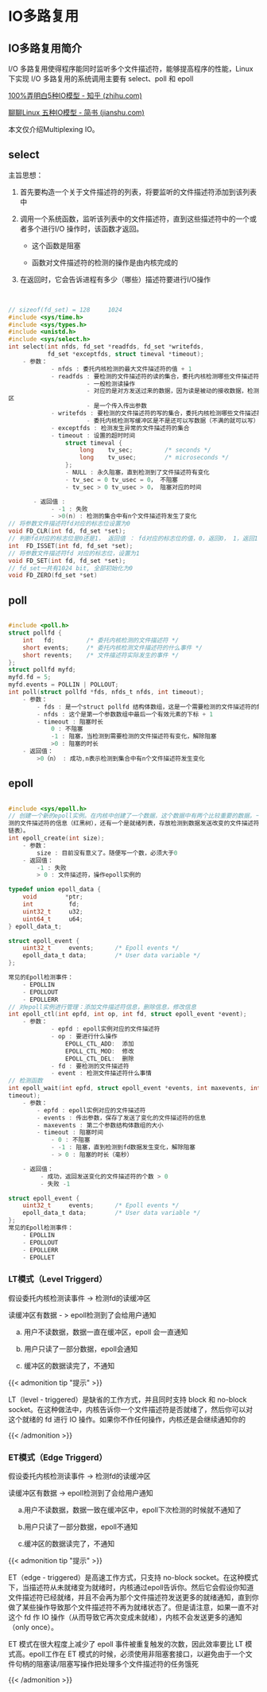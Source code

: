 # IO多路复用


<!--more-->

## IO多路复用简介

I/O 多路复用使得程序能同时监听多个文件描述符，能够提高程序的性能，Linux 下实现 I/O 多路复用的系统调用主要有 select、poll 和 epoll

[100%弄明白5种IO模型 - 知乎 (zhihu.com)](https://zhuanlan.zhihu.com/p/115912936)

[聊聊Linux 五种IO模型 - 简书 (jianshu.com)](https://www.jianshu.com/p/486b0965c296)

本文仅介绍Multiplexing IO。

## select

主旨思想：  

1. 首先要构造一个关于文件描述符的列表，将要监听的文件描述符添加到该列表中

2. 调用一个系统函数，监听该列表中的文件描述符，直到这些描述符中的一个或者多个进行I/O  操作时，该函数才返回。
   
   - 这个函数是阻塞  
   
   - 函数对文件描述符的检测的操作是由内核完成的  

3. 在返回时，它会告诉进程有多少（哪些）描述符要进行I/O操作

<img src="https://i0.hdslb.com/bfs/album/67d2b75d46a5c5e0611e82c27a419e337606dcbb.png@1e_1c.webp" title="" alt="" data-align="center">

<img src="https://i0.hdslb.com/bfs/album/319b5890c35b2face5e1f1047bfbf5f2e4f371f1.png@1e_1c.webp" title="" alt="" data-align="center">

<img src="https://i0.hdslb.com/bfs/album/204f497f2dcbb118ce658867ec3cd4ef02f53301.png@1e_1c.webp" title="" alt="" data-align="center">

```c
// sizeof(fd_set) = 128     1024
#include <sys/time.h>
#include <sys/types.h>
#include <unistd.h>
#include <sys/select.h>
int select(int nfds, fd_set *readfds, fd_set *writefds,
           fd_set *exceptfds, struct timeval *timeout);
    - 参数：
            - nfds : 委托内核检测的最大文件描述符的值 + 1
            - readfds : 要检测的文件描述符的读的集合，委托内核检测哪些文件描述符的读的属性
                      - 一般检测读操作
                      - 对应的是对方发送过来的数据，因为读是被动的接收数据，检测的就是读缓冲
区
                      - 是一个传入传出参数
            - writefds : 要检测的文件描述符的写的集合，委托内核检测哪些文件描述符的写的属性
                      - 委托内核检测写缓冲区是不是还可以写数据（不满的就可以写）
            - exceptfds : 检测发生异常的文件描述符的集合
            - timeout : 设置的超时时间
                struct timeval {
                    long    tv_sec;         /* seconds */
                    long    tv_usec;        /* microseconds */
                };
                - NULL : 永久阻塞，直到检测到了文件描述符有变化
                - tv_sec = 0 tv_usec = 0， 不阻塞
                - tv_sec > 0 tv_usec > 0， 阻塞对应的时间

       - 返回值 : 
            - -1 : 失败
            - >0(n) : 检测的集合中有n个文件描述符发生了变化
// 将参数文件描述符fd对应的标志位设置为0
void FD_CLR(int fd, fd_set *set);
// 判断fd对应的标志位是0还是1， 返回值 ： fd对应的标志位的值，0，返回0， 1，返回1
int  FD_ISSET(int fd, fd_set *set);
// 将参数文件描述符fd 对应的标志位，设置为1
void FD_SET(int fd, fd_set *set);
// fd_set一共有1024 bit, 全部初始化为0
void FD_ZERO(fd_set *set)
```

## poll

<img src="https://i0.hdslb.com/bfs/album/9604129e4271dcf6fbbb284e67122140f0bae2bf.png@1e_1c.webp" title="" alt="" data-align="center">

```c
#include <poll.h>
struct pollfd {
    int   fd;         /* 委托内核检测的文件描述符 */
    short events;     /* 委托内核检测文件描述符的什么事件 */
    short revents;    /* 文件描述符实际发生的事件 */
};
struct pollfd myfd;
myfd.fd = 5;
myfd.events = POLLIN | POLLOUT;
int poll(struct pollfd *fds, nfds_t nfds, int timeout);
    - 参数：
        - fds : 是一个struct pollfd 结构体数组，这是一个需要检测的文件描述符的集合
        - nfds : 这个是第一个参数数组中最后一个有效元素的下标 + 1
        - timeout : 阻塞时长
            0 : 不阻塞
            -1 : 阻塞，当检测到需要检测的文件描述符有变化，解除阻塞
            >0 : 阻塞的时长
    - 返回值：
        >0（n） : 成功,n表示检测到集合中有n个文件描述符发生变化
```

## epoll

<img src="https://i0.hdslb.com/bfs/album/65c3cf7499158a6bb894934fc4751bb362f95bec.png@1e_1c.webp" title="" alt="" data-align="center">

```c
#include <sys/epoll.h>
// 创建一个新的epoll实例。在内核中创建了一个数据，这个数据中有两个比较重要的数据，一个是需要检
测的文件描述符的信息（红黑树），还有一个是就绪列表，存放检测到数据发送改变的文件描述符信息（双向
链表）。
int epoll_create(int size);
    - 参数：
        size : 目前没有意义了。随便写一个数，必须大于0
    - 返回值：
        -1 : 失败
        > 0 : 文件描述符，操作epoll实例的

typedef union epoll_data {
    void        *ptr;
    int          fd;
    uint32_t     u32;
    uint64_t     u64;
} epoll_data_t;

struct epoll_event {
    uint32_t     events;      /* Epoll events */
    epoll_data_t data;        /* User data variable */
};

常见的Epoll检测事件：
    - EPOLLIN
    - EPOLLOUT
    - EPOLLERR
// 对epoll实例进行管理：添加文件描述符信息，删除信息，修改信息
int epoll_ctl(int epfd, int op, int fd, struct epoll_event *event);
    - 参数：
            - epfd : epoll实例对应的文件描述符
            - op : 要进行什么操作
                EPOLL_CTL_ADD:  添加
                EPOLL_CTL_MOD:  修改
                EPOLL_CTL_DEL:  删除
            - fd : 要检测的文件描述符
            - event : 检测文件描述符什么事情
// 检测函数                
int epoll_wait(int epfd, struct epoll_event *events, int maxevents, int 
timeout);
    - 参数：
        - epfd : epoll实例对应的文件描述符
        - events : 传出参数，保存了发送了变化的文件描述符的信息
        - maxevents : 第二个参数结构体数组的大小
        - timeout : 阻塞时间
            - 0 : 不阻塞
            - -1 : 阻塞，直到检测到fd数据发生变化，解除阻塞
            - > 0 : 阻塞的时长（毫秒）

    - 返回值：
         - 成功，返回发送变化的文件描述符的个数 > 0
         - 失败 -1

struct epoll_event {
    uint32_t     events;      /* Epoll events */
    epoll_data_t data;        /* User data variable */
};
常见的Epoll检测事件：
    - EPOLLIN
    - EPOLLOUT
    - EPOLLERR
    - EPOLLET
```

### LT模式（Level Triggerd）

假设委托内核检测读事件 -> 检测fd的读缓冲区

读缓冲区有数据 - > epoll检测到了会给用户通知

    a. 用户不读数据，数据一直在缓冲区，epoll 会一直通知 

    b. 用户只读了一部分数据，epoll会通知 

    c. 缓冲区的数据读完了，不通知

{{< admonition tip "提示" >}}

LT（level - triggered）是缺省的工作方式，并且同时支持 block 和 no-block socket。在这种做法中，内核告诉你一个文件描述符是否就绪了，然后你可以对这个就绪的 fd 进行 IO 操作。如果你不作任何操作，内核还是会继续通知你的

{{< /admonition >}}

### ET模式（Edge Triggerd）

假设委托内核检测读事件 -> 检测fd的读缓冲区 

读缓冲区有数据 -> epoll检测到了会给用户通知  

      a.用户不读数据，数据一致在缓冲区中，epoll下次检测的时候就不通知了

      b.用户只读了一部分数据，epoll不通知 

      c.缓冲区的数据读完了，不通知

{{< admonition tip "提示" >}}

ET（edge - triggered）是高速工作方式，只支持 no-block socket。在这种模式下，当描述符从未就绪变为就绪时，内核通过epoll告诉你。然后它会假设你知道文件描述符已经就绪，并且不会再为那个文件描述符发送更多的就绪通知，直到你做了某些操作导致那个文件描述符不再为就绪状态了。但是请注意，如果一直不对这个 fd 作 IO 操作（从而导致它再次变成未就绪），内核不会发送更多的通知（only once）。  

ET 模式在很大程度上减少了 epoll 事件被重复触发的次数，因此效率要比 LT 模式高。epoll工作在 ET 模式的时候，必须使用非阻塞套接口，以避免由于一个文件句柄的阻塞读/阻塞写操作把处理多个文件描述符的任务饿死

{{< /admonition >}}

